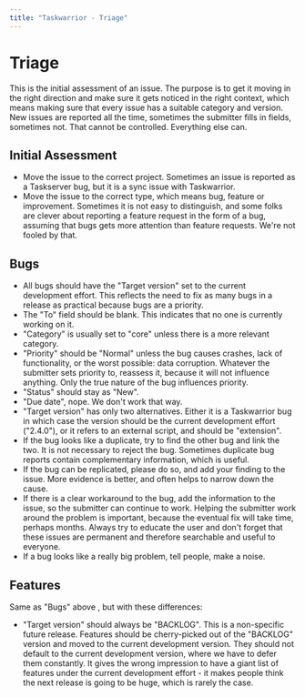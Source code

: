 ```yaml
---
title: "Taskwarrior - Triage"
---
```


# Triage

This is the initial assessment of an issue.
The purpose is to get it moving in the right direction and make sure it gets noticed in the right context, which means making sure that every issue has a suitable category and version.
New issues are reported all the time, sometimes the submitter fills in fields, sometimes not.
That cannot be controlled.
Everything else can.

## Initial Assessment

- Move the issue to the correct project.
  Sometimes an issue is reported as a Taskserver bug, but it is a sync issue with Taskwarrior.
- Move the issue to the correct type, which means bug, feature or improvement.
  Sometimes it is not easy to distinguish, and some folks are clever about reporting a feature request in the form of a bug, assuming that bugs gets more attention than feature requests.
  We're not fooled by that.

## Bugs

- All bugs should have the "Target version" set to the current development effort.
  This reflects the need to fix as many bugs in a release as practical because bugs are a priority.
- The "To" field should be blank.
  This indicates that no one is currently working on it.
- "Category" is usually set to "core" unless there is a more relevant category.
- "Priority" should be "Normal" unless the bug causes crashes, lack of functionality, or the worst possible: data corruption.
  Whatever the submitter sets priority to, reassess it, because it will not influence anything.
  Only the true nature of the bug influences priority.
- "Status" should stay as "New".
- "Due date", nope.
  We don't work that way.
- "Target version" has only two alternatives.
  Either it is a Taskwarrior bug in which case the version should be the current development effort ("2.4.0"), or it refers to an external script, and should be "extension".
- If the bug looks like a duplicate, try to find the other bug and link the two.
  It is not necessary to reject the bug.
  Sometimes duplicate bug reports contain complementary information, which is useful.
- If the bug can be replicated, please do so, and add your finding to the issue.
  More evidence is better, and often helps to narrow down the cause.
- If there is a clear workaround to the bug, add the information to the issue, so the submitter can continue to work.
  Helping the submitter work around the problem is important, because the eventual fix will take time, perhaps months.
  Always try to educate the user and don't forget that these issues are permanent and therefore searchable and useful to everyone.
- If a bug looks like a really big problem, tell people, make a noise.

## Features

Same as "Bugs" above , but with these differences:

- "Target version" should always be "BACKLOG".
  This is a non-specific future release.
  Features should be cherry-picked out of the "BACKLOG" version and moved to the current development version.
  They should not default to the current development version, where we have to defer them constantly.
  It gives the wrong impression to have a giant list of features under the current development effort - it makes people think the next release is going to be huge, which is rarely the case.
